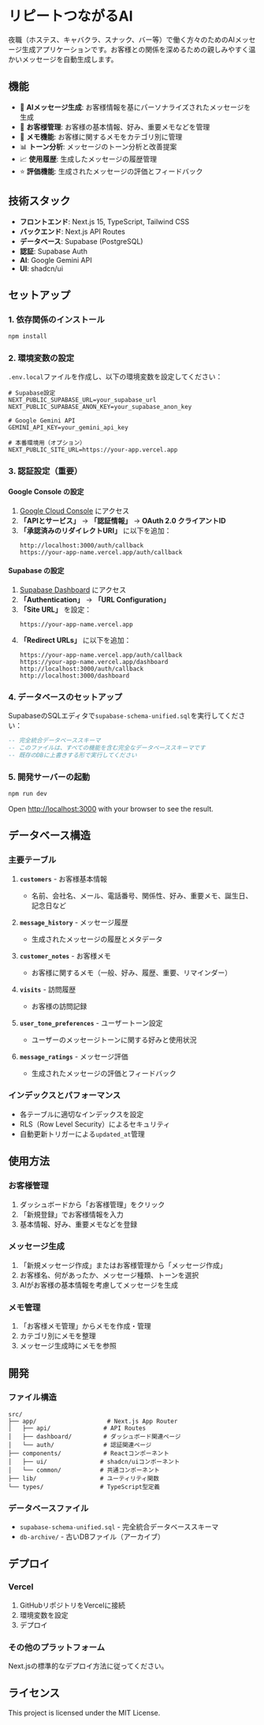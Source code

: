 # リピートつながるAI

夜職（ホステス、キャバクラ、スナック、バー等）で働く方々のためのAIメッセージ生成アプリケーションです。お客様との関係を深めるための親しみやすく温かいメッセージを自動生成します。

## 機能

- 🤖 **AIメッセージ生成**: お客様情報を基にパーソナライズされたメッセージを生成
- 👥 **お客様管理**: お客様の基本情報、好み、重要メモなどを管理
- 📝 **メモ機能**: お客様に関するメモをカテゴリ別に管理
- 📊 **トーン分析**: メッセージのトーン分析と改善提案
- 📈 **使用履歴**: 生成したメッセージの履歴管理
- ⭐ **評価機能**: 生成されたメッセージの評価とフィードバック

## 技術スタック

- **フロントエンド**: Next.js 15, TypeScript, Tailwind CSS
- **バックエンド**: Next.js API Routes
- **データベース**: Supabase (PostgreSQL)
- **認証**: Supabase Auth
- **AI**: Google Gemini API
- **UI**: shadcn/ui

## セットアップ

### 1. 依存関係のインストール

```bash
npm install
```

### 2. 環境変数の設定

`.env.local`ファイルを作成し、以下の環境変数を設定してください：

```env
# Supabase設定
NEXT_PUBLIC_SUPABASE_URL=your_supabase_url
NEXT_PUBLIC_SUPABASE_ANON_KEY=your_supabase_anon_key

# Google Gemini API
GEMINI_API_KEY=your_gemini_api_key

# 本番環境用（オプション）
NEXT_PUBLIC_SITE_URL=https://your-app.vercel.app
```

### 3. 認証設定（重要）

#### Google Console の設定
1. [Google Cloud Console](https://console.cloud.google.com/) にアクセス
2. **「APIとサービス」** → **「認証情報」** → **OAuth 2.0 クライアントID**
3. **「承認済みのリダイレクトURI」** に以下を追加：
   ```
   http://localhost:3000/auth/callback
   https://your-app-name.vercel.app/auth/callback
   ```

#### Supabase の設定
1. [Supabase Dashboard](https://supabase.com/dashboard) にアクセス
2. **「Authentication」** → **「URL Configuration」**
3. **「Site URL」** を設定：
   ```
   https://your-app-name.vercel.app
   ```
4. **「Redirect URLs」** に以下を追加：
   ```
   https://your-app-name.vercel.app/auth/callback
   https://your-app-name.vercel.app/dashboard
   http://localhost:3000/auth/callback
   http://localhost:3000/dashboard
   ```

### 4. データベースのセットアップ

SupabaseのSQLエディタで`supabase-schema-unified.sql`を実行してください：

```sql
-- 完全統合データベーススキーマ
-- このファイルは、すべての機能を含む完全なデータベーススキーマです
-- 既存のDBに上書きする形で実行してください
```

### 5. 開発サーバーの起動

```bash
npm run dev
```

Open [http://localhost:3000](http://localhost:3000) with your browser to see the result.

## データベース構造

### 主要テーブル

1. **`customers`** - お客様基本情報
   - 名前、会社名、メール、電話番号、関係性、好み、重要メモ、誕生日、記念日など

2. **`message_history`** - メッセージ履歴
   - 生成されたメッセージの履歴とメタデータ

3. **`customer_notes`** - お客様メモ
   - お客様に関するメモ（一般、好み、履歴、重要、リマインダー）

4. **`visits`** - 訪問履歴
   - お客様の訪問記録

5. **`user_tone_preferences`** - ユーザートーン設定
   - ユーザーのメッセージトーンに関する好みと使用状況

6. **`message_ratings`** - メッセージ評価
   - 生成されたメッセージの評価とフィードバック

### インデックスとパフォーマンス

- 各テーブルに適切なインデックスを設定
- RLS（Row Level Security）によるセキュリティ
- 自動更新トリガーによる`updated_at`管理

## 使用方法

### お客様管理

1. ダッシュボードから「お客様管理」をクリック
2. 「新規登録」でお客様情報を入力
3. 基本情報、好み、重要メモなどを登録

### メッセージ生成

1. 「新規メッセージ作成」またはお客様管理から「メッセージ作成」
2. お客様名、何があったか、メッセージ種類、トーンを選択
3. AIがお客様の基本情報を考慮してメッセージを生成

### メモ管理

1. 「お客様メモ管理」からメモを作成・管理
2. カテゴリ別にメモを整理
3. メッセージ生成時にメモを参照

## 開発

### ファイル構造

```
src/
├── app/                    # Next.js App Router
│   ├── api/               # API Routes
│   ├── dashboard/         # ダッシュボード関連ページ
│   └── auth/              # 認証関連ページ
├── components/            # Reactコンポーネント
│   ├── ui/               # shadcn/uiコンポーネント
│   └── common/           # 共通コンポーネント
├── lib/                  # ユーティリティ関数
└── types/                # TypeScript型定義
```

### データベースファイル

- `supabase-schema-unified.sql` - 完全統合データベーススキーマ
- `db-archive/` - 古いDBファイル（アーカイブ）

## デプロイ

### Vercel

1. GitHubリポジトリをVercelに接続
2. 環境変数を設定
3. デプロイ

### その他のプラットフォーム

Next.jsの標準的なデプロイ方法に従ってください。

## ライセンス

This project is licensed under the MIT License.
